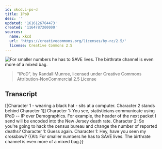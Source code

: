 ```yaml
---
id: xkcd.i-po-d
title: IPoD
desc: ''
updated: '1616126764473'
created: '1164787200000'
sources:
  name: xkcd
  url: 'https://creativecommons.org/licenses/by-nc/2.5/'
  license: Creative Commons 2.5
---
```

![For smaller numbers he has to SAVE lives.  The birthrate channel is even more of a mixed bag.](https://imgs.xkcd.com/comics/ipod.png)
> "IPoD", by Randall Munroe, licensed under Creative Commons Attribution-NonCommercial 2.5 License

## Transcript
[[Character 1 - wearing a black hat - sits at a computer. Character 2 stands behind Character 1]]
Character 1: You see, statisticians communicate using IPoD -- IP over Demographics. For example, the header of the next packet I send will be encoded into the New Jersey death rate.
Character 2: So you're going to hack the census bureau and change the number of reported deaths?
Character 1: Guess again.
Character 1: Hey, have you seen my crossbow?
{{Alt: For smaller numbers he has to SAVE lives.  The birthrate channel is even more of a mixed bag.}}
